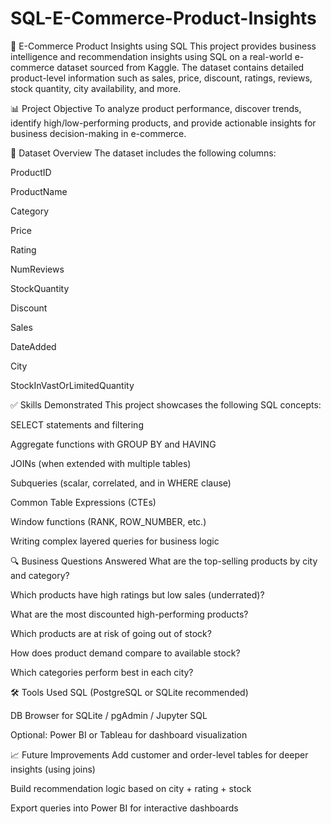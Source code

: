 # SQL-E-Commerce-Product-Insights

🛒 E-Commerce Product Insights using SQL
This project provides business intelligence and recommendation insights using SQL on a real-world e-commerce dataset sourced from Kaggle. The dataset contains detailed product-level information such as sales, price, discount, ratings, reviews, stock quantity, city availability, and more.

📊 Project Objective
To analyze product performance, discover trends, identify high/low-performing products, and provide actionable insights for business decision-making in e-commerce.

📁 Dataset Overview
The dataset includes the following columns:

ProductID

ProductName

Category

Price

Rating

NumReviews

StockQuantity

Discount

Sales

DateAdded

City

StockInVastOrLimitedQuantity

✅ Skills Demonstrated
This project showcases the following SQL concepts:

SELECT statements and filtering

Aggregate functions with GROUP BY and HAVING

JOINs (when extended with multiple tables)

Subqueries (scalar, correlated, and in WHERE clause)

Common Table Expressions (CTEs)

Window functions (RANK, ROW_NUMBER, etc.)

Writing complex layered queries for business logic

🔍 Business Questions Answered
What are the top-selling products by city and category?

Which products have high ratings but low sales (underrated)?

What are the most discounted high-performing products?

Which products are at risk of going out of stock?

How does product demand compare to available stock?

Which categories perform best in each city?

🛠️ Tools Used
SQL (PostgreSQL or SQLite recommended)

DB Browser for SQLite / pgAdmin / Jupyter SQL

Optional: Power BI or Tableau for dashboard visualization

📈 Future Improvements
Add customer and order-level tables for deeper insights (using joins)

Build recommendation logic based on city + rating + stock

Export queries into Power BI for interactive dashboards
